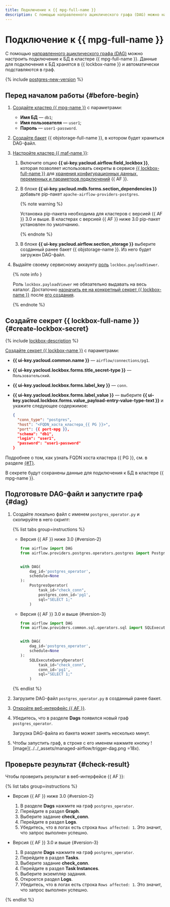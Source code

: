 ```yaml
---
title: Подключение к {{ mpg-full-name }}
description: С помощью направленного ациклического графа (DAG) можно настроить подключение к БД в кластере {{ mpg-full-name }}.
---
```


# Подключение к {{ mpg-full-name }}

С помощью [направленного ациклического графа (DAG)](../concepts/index.md#about-the-service) можно настроить подключение к БД в кластере {{ mpg-full-name }}. Данные для подключения к БД хранятся в {{ lockbox-name }} и автоматически подставляются в граф.

{% include [postgres-new-version](../../_includes/mdb/maf/postgres-new-version.md) %}

## Перед началом работы {#before-begin}

1. [Создайте кластер {{ mpg-name }}](../../managed-postgresql/operations/cluster-create.md#create-cluster) с параметрами:
   * **Имя БД** — `db1`;
   * **Имя пользователя** — `user1`;
   * **Пароль** — `user1-password`.

1. [Создайте бакет](../../storage/operations/buckets/create.md) {{ objstorage-full-name }}, в котором будет храниться DAG-файл.

1. [Настройте кластер {{ maf-name }}](cluster-update.md):

   1. Включите опцию **{{ ui-key.yacloud.airflow.field_lockbox }}**, которая позволяет использовать секреты в сервисе [{{ lockbox-full-name }}](../../lockbox/concepts/index.md) для [хранения конфигурационных данных, переменных и параметров подключений](../concepts/impersonation.md#lockbox-integration) {{ AF }}.
   1. В блоке **{{ ui-key.yacloud.mdb.forms.section_dependencies }}** добавьте pip-пакет `apache-airflow-providers-postgres`.

      {% note warning %}
      
      Установка pip-пакета необходима для кластеров с версией {{ AF }} 3.0 и выше. В кластерах с версией {{ AF }} ниже 3.0 pip-пакет установлен по умолчанию.
      
      {% endnote %}
      
   1. В блоке **{{ ui-key.yacloud.airflow.section_storage }}** выберите созданный ранее бакет {{ objstorage-name }}. Из него будет загружен DAG-файл.

1. Выдайте своему сервисному аккаунту [роль](../../lockbox/security/index.md#lockbox-payloadViewer) `lockbox.payloadViewer`.

   {% note info }

   Роль `lockbox.payloadViewer` не обязательно выдавать на весь каталог. Достаточно [назначить ее на конкретный секрет {{ lockbox-name }}](../../lockbox/operations/secret-access.md) после [его создания](#create-lockbox-secret).

   {% endnote %}

## Создайте секрет {{ lockbox-full-name }} {#create-lockbox-secret}

{% include [lockbox-description](../../_includes/mdb/maf/lockbox-description.md) %}

[Создайте секрет {{ lockbox-name }}](../../lockbox/operations/secret-create.md) с параметрами:
   * **{{ ui-key.yacloud.common.name }}** — `airflow/connections/pg1`.
   * **{{ ui-key.yacloud.lockbox.forms.title_secret-type }}** — `Пользовательский`.
   * **{{ ui-key.yacloud.lockbox.forms.label_key }}** — `conn`.
   * **{{ ui-key.yacloud.lockbox.forms.label_value }}** — выберите **{{ ui-key.yacloud.lockbox.forms.value_payload-entry-value-type-text }}** и укажите следующее содержимое:

      ```json
      {
        "conn_type": "postgres",
        "host": "<FQDN_хоста_кластера_{{ PG }}>",
        "port": {{ port-mpg }},
        "schema": "db1",
        "login": "user1",
        "password": "user1-password"
      }
      ```

Подробнее о том, как узнать FQDN хоста кластера {{ PG }}, см. в разделе [{#T}](../../managed-postgresql/operations/connect.md#fqdn).

В секрете будут сохранены данные для подключения к БД в кластере {{ mpg-name }}.

## Подготовьте DAG-файл и запустите граф {#dag}

1. Создайте локально файл с именем `postgres_operator.py` и скопируйте в него скрипт:

   {% list tabs group=instructions %}
   
   - Версия {{ AF }} ниже 3.0 {#version-2}
   
     ```python
     from airflow import DAG
     from airflow.providers.postgres.operators.postgres import PostgresOperator


     with DAG(
         dag_id='postgres_operator',
         schedule=None
     ):
         PostgresOperator(
             task_id="check_conn",
             postgres_conn_id='pg1',
             sql="SELECT 1;"
         )
     ```
   
   - Версия {{ AF }} 3.0 и выше {#version-3}
   
     ```python
     from airflow import DAG
     from airflow.providers.common.sql.operators.sql import SQLExecuteQueryOperator


     with DAG(
         dag_id='postgres_operator',
         schedule=None
     ):
         SQLExecuteQueryOperator(
             task_id="check_conn",
             conn_id='pg1',
             sql="SELECT 1;"
         )
     ```
   
   {% endlist %}

1. Загрузите DAG-файл `postgres_operator.py` в созданный ранее бакет.
1. [Откройте веб-интерфейс {{ AF }}](af-interfaces.md#web-gui).
1. Убедитесь, что в разделе **Dags** появился новый граф `postgres_operator`.

   Загрузка DAG-файла из бакета может занять несколько минут.

1. Чтобы запустить граф, в строке с его именем нажмите кнопку ![image](../../_assets/managed-airflow/trigger-dag.png =18x).

## Проверьте результат {#check-result}

Чтобы проверить результат в веб-интерфейсе {{ AF }}:

{% list tabs group=instructions %}
   
- Версия {{ AF }} ниже 3.0 {#version-2}

  1. В разделе **Dags** нажмите на граф `postgres_operator`.
  1. Перейдите в раздел **Graph**.
  1. Выберите задание **check_conn**.
  1. Перейдите в раздел **Logs**.
  1. Убедитесь, что в логах есть строка `Rows affected: 1`. Это значит, что запрос выполнен успешно.

- Версия {{ AF }} 3.0 и выше {#version-3}

  1. В разделе **Dags** нажмите на граф `postgres_operator`.
  1. Перейдите в раздел **Tasks**.
  1. Выберите задание **check_conn**.
  1. Перейдите в раздел **Task Instances**.
  1. Выберите экземпляр задания.
  1. Откроется раздел **Logs**.
  1. Убедитесь, что в логах есть строка `Rows affected: 1`. Это значит, что запрос выполнен успешно.

{% endlist %}
